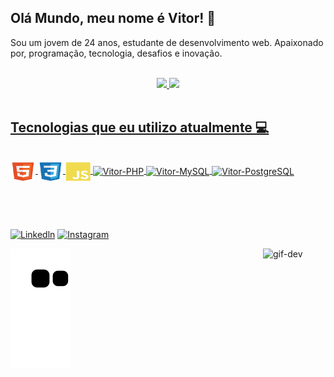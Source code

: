 ## Olá Mundo, meu nome é Vitor! 🖖

Sou um jovem de 24 anos, estudante de desenvolvimento web.
Apaixonado por, programação, tecnologia,
desafios e inovação.


<div align="center"></br>
  <a href="https://github.com/rafaballerini">
  <img height="180em" src="https://github-readme-stats.vercel.app/api?username=vitorl1maa&show_icons=true&theme=merko&include_all_commits=true&count_private=true"/>
  <img height="180em" src="https://github-readme-stats.vercel.app/api/top-langs/?username=vitorl1maa&layout=compact&langs_count=7&theme=merko"/>
</div></br>

## Tecnologias que eu utilizo atualmente 💻

<div style="display: inline_block"></br>
    <img align="center" alt="Vitor-HTML" height="30" width="40" src="https://raw.githubusercontent.com/devicons/devicon/master/icons/html5/html5-original.svg">
    <img align="center" alt="Vitor-CSS" height="30" width="40" src="https://raw.githubusercontent.com/devicons/devicon/master/icons/css3/css3-original.svg">
    <img align="center" alt="Vitor-Js" height="30" width="40" src="https://raw.githubusercontent.com/devicons/devicon/master/icons/javascript/javascript-plain.svg">
    <img align="center" alt="Vitor-PHP" height="45" width="40" src="https://cdn.jsdelivr.net/gh/devicons/devicon/icons/php/php-original.svg" />
    <img align="center" alt="Vitor-MySQL" height="60" width="60" src="https://cdn.jsdelivr.net/gh/devicons/devicon/icons/mysql/mysql-original-wordmark.svg" />
    <img align="center" alt="Vitor-PostgreSQL" height="55" width="55" src="https://cdn.jsdelivr.net/gh/devicons/devicon/icons/postgresql/postgresql-plain-wordmark.svg" />
          
          
          
          
          
          

</div></br>

##

<div style="display: inline_block"></br>

[![Linkedln](https://img.shields.io/badge/LinkedIn-0077B5?style=for-the-badge&logo=linkedin&logoColor=white)](https://www.linkedin.com/in/vitor-lima-591aa4146/)
[![Instagram](https://img.shields.io/badge/Instagram-E4405F?style=for-the-badge&logo=instagram&logoColor=white)](https://www.instagram.com/v_nasc.000x/)


<img align="right" alt="gif-dev" height="150" width="100"
src="https://user-images.githubusercontent.com/91066071/153689155-b3c66a18-c034-46f8-b7df-9e5f37d5e1bb.gif">

![Snake animation](https://github.com/vitorl1maa/vitorl1maa/blob/output/github-contribution-grid-snake.svg)

</div>



